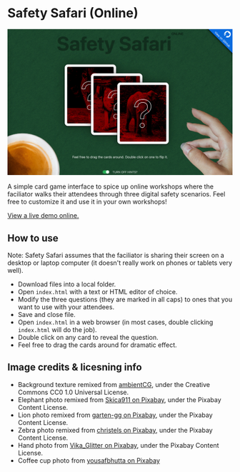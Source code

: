 # Safety Safari (Online)

![Screenshot of Safety Safari Online](img/screenshot.jpg)

A simple card game interface to spice up online workshops where the faciliator walks their attendees through three digital safety scenarios. Feel free to customize it and use it in your own workshops!

[View a live demo online.](https://safetysafari.narwhalacademy.org)

## How to use

Note: Safety Safari assumes that the faciliator is sharing their screen on a desktop or laptop computer (it doesn't really work on phones or tablets very well).

- Download files into a local folder.
- Open `index.html` with a text or HTML editor of choice.
- Modify the three questions (they are marked in all caps) to ones that you want to use with your attendees.
- Save and close file.
- Open `index.html` in a web browser (in most cases, double clicking `index.html` will do the job).
- Double click on any card to reveal the question.
- Feel free to drag the cards around for dramatic effect.

## Image credits & licesning info

- Background texture remixed from [ambientCG](https://ambientcg.com/view?id=Fabric034), under the Creative Commons CC0 1.0 Universal License.
- Elephant photo remixed from [Skica911 on Pixabay](https://pixabay.com/photos/elephant-african-elephant-africa-7774904/), under the Pixabay Content License.
- Lion photo remixed from [garten-gg on Pixabay](https://pixabay.com/photos/wildlife-lion-predator-big-cat-4878353/), under the Pixabay Content License.
- Zebra photo remixed from [christels on Pixabay](https://pixabay.com/photos/zebra-walk-equine-stripe-animal-3703855/), under the Pixabay Content License.
- Hand photo from [Vika_Glitter on Pixabay](https://pixabay.com/photos/hand-fingers-palm-model-brush-6606082/), under the Pixabay Content License.
- Coffee cup photo from [yousafbhutta on Pixabay](https://pixabay.com/photos/coffee-cup-drink-beverage-7292250/)